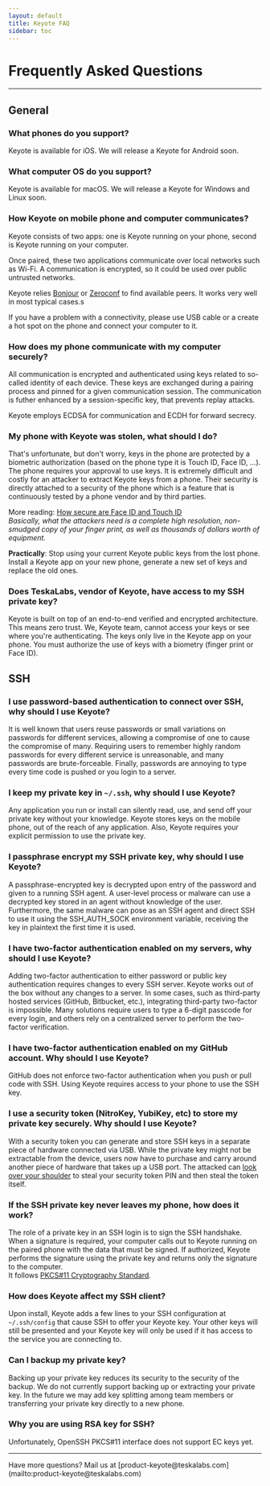 ```yaml
---
layout: default
title: Keyote FAQ
sidebar: toc
---
```


# Frequently Asked Questions

<hr/>

## General


### What phones do you support?

Keyote is available for iOS.
We will release a Keyote for Android soon.


### What computer OS do you support?

Keyote is available for macOS.
We will release a Keyote for Windows and Linux soon.


### How Keyote on mobile phone and computer communicates? 

Keyote consists of two apps:
one is Keyote running on your phone,
second is Keyote running on your computer.

Once paired, these two applications communicate over local networks such as Wi-Fi.
A communication is encrypted, so it could be used over public untrusted networks.

Keyote relies [Bonjour](https://en.wikipedia.org/wiki/Bonjour_(software)) or [Zeroconf](https://en.wikipedia.org/wiki/Zero-configuration_networking) to find available peers.
It works very well in most typical cases.s

If you have a problem with a connectivity,
please use USB cable or a create a hot spot on the phone and connect your computer to it.


### How does my phone communicate with my computer securely?

All communication is encrypted and authenticated using keys related to so-called identity of each device.
These keys are exchanged during a pairing process and pinned for a given communication session.
The communication is futher enhanced by a session-specific key, that prevents replay attacks.

Keyote employs ECDSA for communication and ECDH for forward secrecy.

### My phone with Keyote was stolen, what should I do?

That's unfortunate, but don't worry, keys in the phone are protected by a biometric authorization
(based on the phone type it is Touch ID, Face ID, ...).
The phone requires your approval to use keys.
It is extremely difficult and costly for an attacker to extract Keyote keys from a phone.
Their security is directly attached to a security of the phone
which is a feature that is continuously tested by a phone vendor and by third parties.

More reading: [How secure are Face ID and Touch ID](https://www.howtogeek.com/350676/how-secure-are-face-id-and-touch-id/)  
_Basically, what the attackers need is a complete high resolution, non-smudged copy of your finger print, as well as thousands of dollars worth of equipment._
	
**Practically**: Stop using your current Keyote public keys from the lost phone.
Install a Keyote app on your new phone,
generate a new set of keys
and replace the old ones.


### Does TeskaLabs, vendor of Keyote, have access to my SSH private key?

Keyote is built on top of an end-to-end verified and encrypted architecture.
This means zero trust.
We, Keyote team, cannot access your keys or see where you're authenticating.
The keys only live in the Keyote app on your phone.
You must authorize the use of keys with a biometry (finger print or Face ID). 


## SSH

### I use password-based authentication to connect over SSH, why should I use Keyote?

It is well known that users reuse passwords or small variations on passwords for different services,
allowing a compromise of one to cause the compromise of many.
Requiring users to remember highly random passwords for every different service is unreasonable,
and many passwords are brute-forceable.
Finally, passwords are annoying to type every time code is pushed or you login to a server.


### I keep my private key in `~/.ssh`, why should I use Keyote?

Any application you run or install can silently read, use, and send off your private key without your knowledge.
Keyote stores keys on the mobile phone, out of the reach of any application.
Also, Keyote requires your explicit permission to use the private key.


### I passphrase encrypt my SSH private key, why should I use Keyote?

A passphrase-encrypted key is decrypted upon entry of the password and given to a running SSH agent.
A user-level process or malware can use a decrypted key stored in an agent without knowledge of the user.
Furthermore, the same malware can pose as an SSH agent and direct SSH to use it using the SSH_AUTH_SOCK environment variable, receiving the key in plaintext the first time it is used.


### I have two-factor authentication enabled on my servers, why should I use Keyote?

Adding two-factor authentication to either password or public key authentication requires changes to every SSH server.
Keyote works out of the box without any changes to a server. 
In some cases, such as third-party hosted services (GitHub, Bitbucket, etc.),
integrating third-party two-factor is impossible.
Many solutions require users to type a 6-digit passcode for every login,
and others rely on a centralized server to perform the two-factor verification.


### I have two-factor authentication enabled on my GitHub account. Why should I use Keyote?

GitHub does not enforce two-factor authentication when you push or pull code with SSH.
Using Keyote requires access to your phone to use the SSH key.


### I use a security token (NitroKey, YubiKey, etc) to store my private key securely. Why should I use Keyote?

With a security token you can generate and store SSH keys in a separate piece of hardware connected via USB.
While the private key might not be extractable from the device, users now have to purchase and carry around another piece of hardware that takes up a USB port.
The attacked can [look over your shoulder](https://en.wikipedia.org/wiki/Shoulder_surfing_(computer_security)) to steal your security token PIN and then steal the token itself.



### If the SSH private key never leaves my phone, how does it work?

The role of a private key in an SSH login is to sign the SSH handshake.
When a signature is required, your computer calls out to Keyote running on the paired phone with the data that must be signed.
If authorized, Keyote performs the signature using the private key and returns only the signature to the computer.  
It follows [PKCS#11 Cryptography Standard](https://en.wikipedia.org/wiki/PKCS_11).


### How does Keyote affect my SSH client?

Upon install, Keyote adds a few lines to your SSH configuration at `~/.ssh/config` that cause SSH to offer your Keyote key.
Your other keys will still be presented and your Keyote key will only be used if it has access to the service you are connecting to.


### Can I backup my private key?

Backing up your private key reduces its security to the security of the backup.
We do not currently support backing up or extracting your private key.
In the future we may add key splitting among team members or transferring your private key directly to a new phone.


### Why you are using RSA key for SSH?

Unfortunately, OpenSSH PKCS#11 interface does not support EC keys yet. 


<hr />
Have more questions?  
Mail us at [product-keyote@teskalabs.com](mailto:product-keyote@teskalabs.com)

